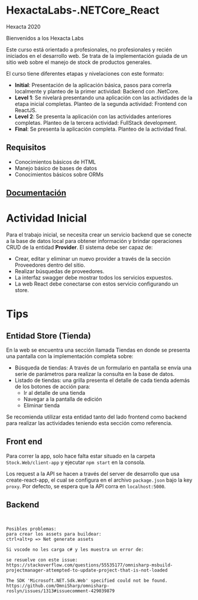 # HexactaLabs-.NETCore_React

Hexacta 2020

Bienvenidos a los Hexacta Labs

Este curso está orientado a profesionales, no profesionales y recién iniciados en el desarrollo web. 
Se trata de la implementación guiada de un sitio web sobre el manejo de stock de productos generales.

El curso tiene diferentes etapas y nivelaciones con este formato:
* __Initial__: Presentación de la aplicación básica, pasos para correrla localmente y planteo de la primer actividad: Backend con .NetCore.
* __Level 1__: Se nivelará presentando una aplicación con las actividades de la etapa inicial completas. Planteo de la segunda actividad: Frontend con ReactJS.
* __Level 2__: Se presenta la aplicación con las actividades anteriores completas. Planteo de la tercera actividad: FullStack development.
* __Final__: Se presenta la aplicación completa. Planteo de la actividad final. 

## Requisitos
* Conocimientos básicos de HTML
* Manejo básico de bases de datos
* Conocimientos básicos sobre ORMs

## [Documentación](./Docs/index.md)


# Actividad Inicial
Para el trabajo inicial, se necesita crear un servicio backend que se conecte a la base de datos local para obtener información y brindar operaciones CRUD de la entidad __Provider__.
El sistema debe ser capaz de:
* Crear, editar y eliminar un nuevo provider a través de la sección Proveedores dentro del sitio.
* Realizar búsquedas de proveedores.
* La interfaz swagger debe mostrar todos los servicios expuestos.
* La web React debe conectarse con estos servicio configurando un store.

# Tips
## Entidad Store (Tienda)
En la web se encuentra una sección llamada Tiendas en donde se presenta una pantalla con la implementación completa sobre:
* Búsqueda de tiendas: A través de un formulario en pantalla se envía una serie de parámetros para realizar la consulta en la base de datos.
* Listado de tiendas: una grilla presenta el detalle de cada tienda además de los botones de acción para:
  * Ir al detalle de una tienda
  * Navegar a la pantalla de edición
  * Eliminar tienda

Se recomienda utilizar esta entidad tanto del lado frontend como backend para realizar las actividades teniendo esta sección como referencia.

## Front end

Para correr la app, solo hace falta estar situado en la carpeta `Stock.Web/client-app` y ejecutar `npm start` en la consola.

Los request a la API se hacen a través del server de desarrollo que usa create-react-app, el cual se configura en el archivo
`package.json` bajo la key `proxy`. Por defecto, se espera que la API corra en `localhost:5000`.

## Backend

```dotnet run --project Stock.Api/Stock.Api.csproj


Posibles problemas: 
para crear los assets para buildear: 
ctrl+alt+p => Net generate assets

Si vscode no les carga c# y les muestra un error de: 

se resuelve con este issue: 
https://stackoverflow.com/questions/55535177/omnisharp-msbuild-projectmanager-attempted-to-update-project-that-is-not-loaded

The SDK 'Microsoft.NET.Sdk.Web' specified could not be found.
https://github.com/OmniSharp/omnisharp-roslyn/issues/1313#issuecomment-429039879
```

